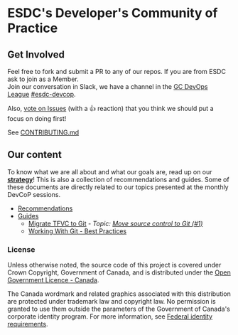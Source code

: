# ESDC's Developer's Community of Practice

## Get Involved

Feel free to fork and submit a PR to any of our repos.
If you are from ESDC ask to join as a Member.  
Join our conversation in Slack, we have a channel in the [GC DevOps League](https://gcdevopsleague.slack.com) [#esdc-devcop](https://gcdevopsleague.slack.com/messages/CKS45C1ST/).  

Also, [vote on Issues](https://github.com/esdc-devcop/strategy/issues?q=is%3Aissue+is%3Aopen+sort%3Areactions-%2B1-desc) (with a :+1: reaction) that you think we should put a focus on doing first!

See [CONTRIBUTING.md](CONTRIBUTING.md)

## Our content

To know what we are all about and what our goals are, read up on our **[strategy](strategy.md)**!
This is also a collection of recommendations and guides. Some of these documents are directly related to our topics presented at the monthly DevCoP sessions.

- [Recommendations](https://esdc-devcop.github.io/recommendations/)
- [Guides](https://esdc-devcop.github.io/guides)
  - [Migrate TFVC to Git](https://esdc-devcop.github.io/guides/source-control/tfvc-to-git.md) - _Topic: [Move source control to Git (#1)](https://github.com/esdc-devcop/strategy/issues/1)_
  - [Working With Git - Best Practices](https://esdc-devcop.github.io/guides/source-control/working-with-git.html)

### License

Unless otherwise noted, the source code of this project is covered under Crown Copyright, Government of Canada, and is distributed under the [Open Government Licence - Canada](LICENSE).

The Canada wordmark and related graphics associated with this distribution are protected under trademark law and copyright law.
No permission is granted to use them outside the parameters of the Government of Canada's corporate identity program.
For more information, see [Federal identity requirements](https://www.canada.ca/en/treasury-board-secretariat/topics/government-communications/federal-identity-requirements.html).
